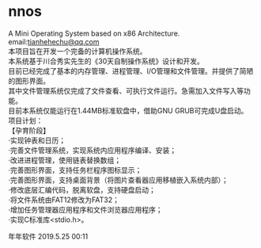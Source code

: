 # nnos
A Mini Operating System based on x86 Architecture.  
email:tianhehechu@qq.com  
本项目旨在开发一个完备的计算机操作系统。  
本系统基于川合秀实先生的《30天自制操作系统》设计和开发。  
目前已经完成了基本的内存管理、进程管理、I/O管理和文件管理。并提供了简陋的图形界面。  
其中文件管理系统仅完成了文件查看、可执行文件运行。急需加入文件写入等功能。  
目前本系统仅能运行在1.44MB标准软盘中，借助GNU GRUB可完成U盘启动。  
项目计划：  
【孕育阶段】  
  ·实现钟表和日历；  
  ·完善文件管理系统，实现系统内应用程序编译、安装；  
  ·改进进程管理，使用链表替换数组；  
  ·完善图形界面，支持任务栏程序图标显示；  
  ·完善图形界面，支持桌面背景（将图片查看器应用移植嵌入系统内部）；  
  ·修改底层汇编代码，脱离软盘，支持硬盘启动；  
  ·将文件系统由FAT12修改为FAT32；  
  ·增加任务管理器应用程序和文件浏览器应用程序；  
  ·实现C标准库<stdio.h>。  
  
  年年软件
  2019.5.25 00:11
